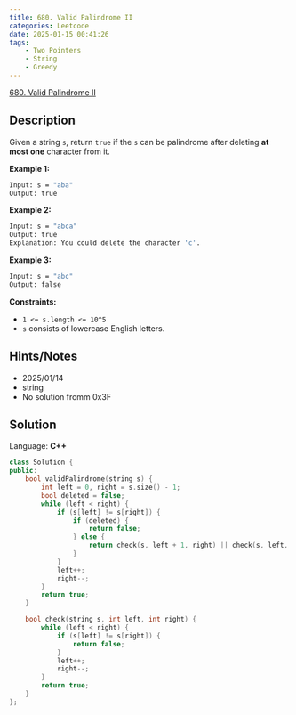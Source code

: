 ```yaml
---
title: 680. Valid Palindrome II
categories: Leetcode
date: 2025-01-15 00:41:26
tags:
    - Two Pointers
    - String
    - Greedy
---
```


[680. Valid Palindrome II](https://leetcode.com/problems/valid-palindrome-ii/description/?envType=company&envId=facebook&favoriteSlug=facebook-three-months)

## Description

Given a string `s`, return `true` if the `s` can be palindrome after deleting **at most one**  character from it.

**Example 1:**

```bash
Input: s = "aba"
Output: true
```

**Example 2:**

```bash
Input: s = "abca"
Output: true
Explanation: You could delete the character 'c'.
```

**Example 3:**

```bash
Input: s = "abc"
Output: false
```

**Constraints:**

- `1 <= s.length <= 10^5`
- `s` consists of lowercase English letters.

## Hints/Notes

- 2025/01/14
- string
- No solution fromm 0x3F

## Solution

Language: **C++**

```C++
class Solution {
public:
    bool validPalindrome(string s) {
        int left = 0, right = s.size() - 1;
        bool deleted = false;
        while (left < right) {
            if (s[left] != s[right]) {
                if (deleted) {
                    return false;
                } else {
                    return check(s, left + 1, right) || check(s, left, right - 1);
                }
            }
            left++;
            right--;
        }
        return true;
    }

    bool check(string s, int left, int right) {
        while (left < right) {
            if (s[left] != s[right]) {
                return false;
            }
            left++;
            right--;
        }
        return true;
    }
};
```
